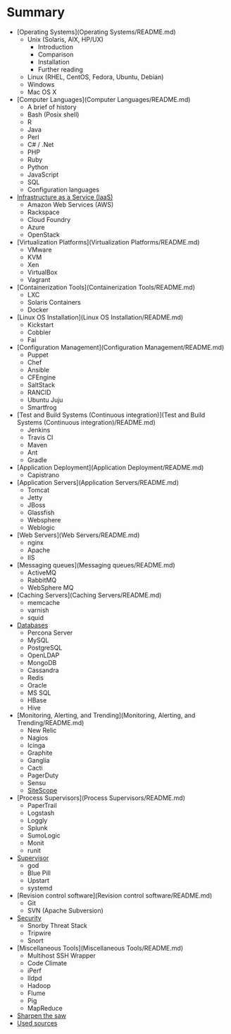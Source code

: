 # Summary
* [Operating Systems](Operating Systems/README.md)
	* Unix (Solaris, AIX, HP/UX)
		* Introduction
		* Comparison 
		* Installation
		* Further reading
	* Linux (RHEL, CentOS, Fedora, Ubuntu, Debian) 
	* Windows
	* Mac OS X
* [Computer Languages](Computer Languages/README.md)
	* A brief of history
	* Bash (Posix shell)
	* R
	* Java
	* Perl
	* C# / .Net
	* PHP
	* Ruby
	* Python
	* JavaScript
	* SQL
	* Configuration languages
* [Infrastructure as a Service (IaaS)](IaaS/README.md)
	* Amazon Web Services (AWS)
	* Rackspace 
	* Cloud Foundry
	* Azure
	* OpenStack
* [Virtualization Platforms](Virtualization Platforms/README.md)
	* VMware 
	* KVM
	* Xen
	* VirtualBox 
	* Vagrant 
* [Containerization Tools](Containerization Tools/README.md)
	* LXC
	* Solaris Containers
	* Docker 
* [Linux OS Installation](Linux OS Installation/README.md)
	* Kickstart 
	* Cobbler 
	* Fai	
* [Configuration Management](Configuration Management/README.md)
	* Puppet
	* Chef
	* Ansible
	* CFEngine 
	* SaltStack
	* RANCID 
	* Ubuntu Juju
	* Smartfrog
* [Test and Build Systems (Continuous integration)](Test and Build Systems (Continuous integration)/README.md)
	* Jenkins
	* Travis CI	
	* Maven 
	* Ant 
	* Gradle 	
* [Application Deployment](Application Deployment/README.md)
	* Capistrano
* [Application Servers](Application Servers/README.md)
	* Tomcat
	* Jetty 
	* JBoss
	* Glassfish
	* Websphere
	* Weblogic
* [Web Servers](Web Servers/README.md)
	* nginx 
	* Apache 
	* IIS
* [Messaging queues](Messaging queues/README.md)
	* ActiveMQ
	* RabbitMQ
	* WebSphere MQ
* [Caching Servers](Caching Servers/README.md)
	* memcache
	* varnish
	* squid
* [Databases](Databases/README.md)
	* Percona Server 
	* MySQL
	* PostgreSQL
	* OpenLDAP
	* MongoDB
	* Cassandra
	* Redis 
	* Oracle
	* MS SQL
	* HBase
	* Hive
* [Monitoring, Alerting, and Trending](Monitoring, Alerting, and Trending/README.md)
	* New Relic 
	* Nagios 
	* Icinga
	* Graphite
	* Ganglia
	* Cacti 
	* PagerDuty  
	* Sensu
	* [SiteScope](http://www8.hp.com/us/en/software-solutions/sitescope-application-monitoring/index.html)
* [Process Supervisors](Process Supervisors/README.md)
	* PaperTrail 
	* Logstash
	* Loggly
	* Splunk
	* SumoLogic
	* Monit 
	* runit
* [Supervisor](Supervisor/README.md)
	* god
	* Blue Pill
	* Upstart
	* systemd
* [Revision control software](Revision control software/README.md)
	* Git
	* SVN (Apache Subversion)
* [Security](Security/README.md)
	* Snorby Threat Stack 
	* Tripwire
	* Snort
* [Miscellaneous Tools](Miscellaneous Tools/README.md)
	* Multihost SSH Wrapper 
	* Code Climate
	* iPerf 
	* lldpd 
	* Hadoop
	* Flume
	* Pig
	* MapReduce	
* [Sharpen the saw](Appendix/SHARP.md)
* [Used sources](Appendix/SOURCES.md)